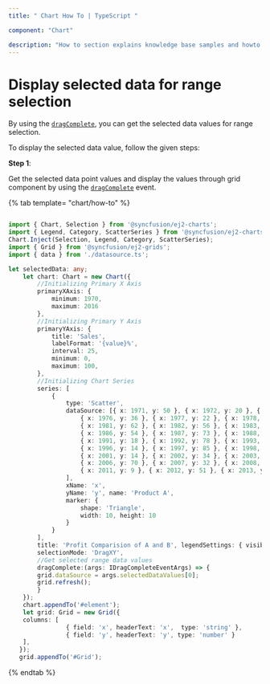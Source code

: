 ```yaml
---
title: " Chart How To | TypeScript "

component: "Chart"

description: "How to section explains knowledge base samples and howto access different types properties and events of the chart."
---
```


# Display selected data for range selection

By using the [`dragComplete`](../../api/chart/chartModel/#dragcomplete), you can get the selected data values for range selection.

To display the selected data value, follow the given steps:

**Step 1**:

Get the selected data point values and display the values through grid component by using the [`dragComplete`](../../api/chart/chartModel/#dragcomplete) event.

{% tab template= "chart/how-to" %}

```typescript

import { Chart, Selection } from '@syncfusion/ej2-charts';
import { Legend, Category, ScatterSeries } from '@syncfusion/ej2-charts';
Chart.Inject(Selection, Legend, Category, ScatterSeries);
import { Grid } from '@syncfusion/ej2-grids';
import { data } from './datasource.ts';

let selectedData: any;
    let chart: Chart = new Chart({
        //Initializing Primary X Axis
        primaryXAxis: {
            minimum: 1970,
            maximum: 2016
        },
        //Initializing Primary Y Axis
        primaryYAxis: {
            title: 'Sales',
            labelFormat: '{value}%',
            interval: 25,
            minimum: 0,
            maximum: 100,
        },
        //Initializing Chart Series
        series: [
            {
                type: 'Scatter',
                dataSource: [{ x: 1971, y: 50 }, { x: 1972, y: 20 }, { x: 1973, y: 63 }, { x: 1974, y: 81 }, { x: 1975, y: 64 },
                    { x: 1976, y: 36 }, { x: 1977, y: 22 }, { x: 1978, y: 78 }, { x: 1979, y: 60 }, { x: 1980, y: 41 },
                    { x: 1981, y: 62 }, { x: 1982, y: 56 }, { x: 1983, y: 96 }, { x: 1984, y: 48 }, { x: 1985, y: 23 },
                    { x: 1986, y: 54 }, { x: 1987, y: 73 }, { x: 1988, y: 56 }, { x: 1989, y: 67 }, { x: 1990, y: 79 },
                    { x: 1991, y: 18 }, { x: 1992, y: 78 }, { x: 1993, y: 92 }, { x: 1994, y: 43 }, { x: 1995, y: 29 },
                    { x: 1996, y: 14 }, { x: 1997, y: 85 }, { x: 1998, y: 24 }, { x: 1999, y: 61 }, { x: 2000, y: 80 },
                    { x: 2001, y: 14 }, { x: 2002, y: 34 }, { x: 2003, y: 81 }, { x: 2004, y: 70 }, { x: 2005, y: 21 },
                    { x: 2006, y: 70 }, { x: 2007, y: 32 }, { x: 2008, y: 43 }, { x: 2009, y: 21 }, { x: 2010, y: 63 },
                    { x: 2011, y: 9 }, { x: 2012, y: 51 }, { x: 2013, y: 25 }, { x: 2014, y: 96 }, { x: 2015, y: 32 }
                ],
                xName: 'x',
                yName: 'y', name: 'Product A',
                marker: {
                    shape: 'Triangle',
                    width: 10, height: 10
                }
            }
        ],
        title: 'Profit Comparision of A and B', legendSettings: { visible: true, toggleVisibility: false },
        selectionMode: 'DragXY',
        //Get selected range data values
        dragComplete:(args: IDragCompleteEventArgs) => {
        grid.dataSource = args.selectedDataValues[0];
        grid.refresh();
        }
    });
    chart.appendTo('#element');
    let grid: Grid = new Grid({
    columns: [
                { field: 'x', headerText: 'x',  type: 'string' },
                { field: 'y', headerText: 'y', type: 'number' }
    ],
   });
   grid.appendTo('#Grid');
```

{% endtab %}